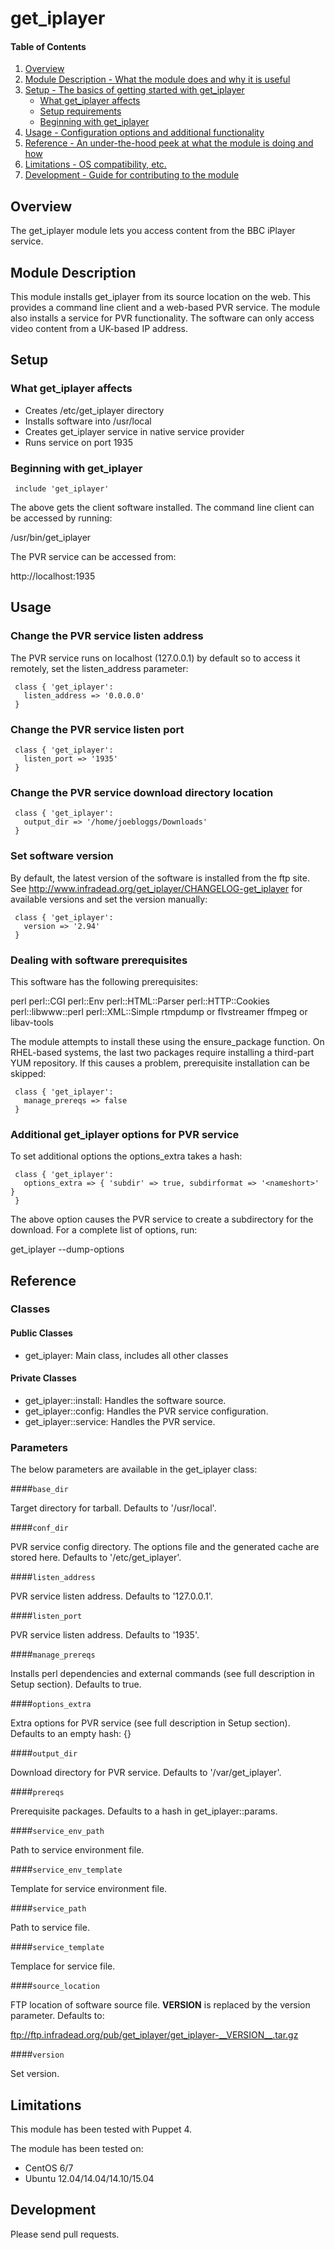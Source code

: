 # get_iplayer

#### Table of Contents

1. [Overview](#overview)
2. [Module Description - What the module does and why it is useful](#module-description)
3. [Setup - The basics of getting started with get_iplayer](#setup)
    * [What get_iplayer affects](#what-get_iplayer-affects)
    * [Setup requirements](#setup-requirements)
    * [Beginning with get_iplayer](#beginning-with-get_iplayer)
4. [Usage - Configuration options and additional functionality](#usage)
5. [Reference - An under-the-hood peek at what the module is doing and how](#reference)
6. [Limitations - OS compatibility, etc.](#limitations)
7. [Development - Guide for contributing to the module](#development)

## Overview

The get_iplayer module lets you access content from the BBC iPlayer service.

## Module Description

This module installs get_iplayer from its source location on the web. This
provides a command line client and a web-based PVR service. The module also
installs a service for PVR functionality. The software can only access video
content from a UK-based IP address.

## Setup

### What get_iplayer affects

* Creates /etc/get_iplayer directory
* Installs software into /usr/local
* Creates get_iplayer service in native service provider
* Runs service on port 1935

### Beginning with get_iplayer

```puppet
 include 'get_iplayer'
```

The above gets the client software installed. The command line client can
be accessed by running:

 /usr/bin/get_iplayer

The PVR service can be accessed from:

 http://localhost:1935

## Usage
### Change the PVR service listen address

The PVR service runs on localhost (127.0.0.1) by default so to access it
remotely, set the listen_address parameter:

```puppet
 class { 'get_iplayer':
   listen_address => '0.0.0.0'
 }
```

### Change the PVR service listen port

```puppet
 class { 'get_iplayer':
   listen_port => '1935'
 }
```

### Change the PVR service download directory location

```puppet
 class { 'get_iplayer':
   output_dir => '/home/joebloggs/Downloads'
 }
```

### Set software version
By default, the latest version of the software is installed from the ftp site.
See http://www.infradead.org/get_iplayer/CHANGELOG-get_iplayer for available
versions and set the version manually:

```puppet
 class { 'get_iplayer':
   version => '2.94'
 }
```

### Dealing with software prerequisites

This software has the following prerequisites:

 perl
 perl::CGI
 perl::Env
 perl::HTML::Parser
 perl::HTTP::Cookies
 perl::libwww::perl
 perl::XML::Simple
 rtmpdump or flvstreamer
 ffmpeg or libav-tools

The module attempts to install these using the ensure_package function. On
RHEL-based systems, the last two packages require installing a third-part
YUM repository. If this causes a problem, prerequisite installation can be
skipped:

```puppet
 class { 'get_iplayer':
   manage_prereqs => false
 }
```

### Additional get_iplayer options for PVR service

To set additional options the options_extra takes a hash:

```puppet
 class { 'get_iplayer':
   options_extra => { 'subdir' => true, subdirformat => '<nameshort>' }
 }
```

The above option causes the PVR service to create a subdirectory for the
download. For a complete list of options, run:

 get_iplayer --dump-options

## Reference

### Classes

#### Public Classes

* get_iplayer: Main class, includes all other classes

#### Private Classes


* get_iplayer::install: Handles the software source.
* get_iplayer::config: Handles the PVR service configuration.
* get_iplayer::service: Handles the PVR service.

### Parameters

The below parameters are available in the get_iplayer class:

####`base_dir`

Target directory for tarball. Defaults to '/usr/local'.

####`conf_dir`

PVR service config directory. The options file and the generated cache are
stored here. Defaults to '/etc/get_iplayer'.

####`listen_address`

PVR service listen address. Defaults to '127.0.0.1'.

####`listen_port`

PVR service listen address. Defaults to '1935'.

####`manage_prereqs`

Installs perl dependencies and external commands (see full description in
Setup section). Defaults to true.

####`options_extra`

Extra options for PVR service (see full description in Setup section). Defaults
to an empty hash: {}

####`output_dir`

Download directory for PVR service. Defaults to '/var/get_iplayer'.

####`prereqs`

Prerequisite packages. Defaults to a hash in get_iplayer::params.

####`service_env_path`

Path to service environment file.

####`service_env_template`

Template for service environment file.

####`service_path`

Path to service file.

####`service_template`

Templace for service file.

####`source_location`

FTP location of software source file. __VERSION__ is replaced by the version
parameter. Defaults to:

 ftp://ftp.infradead.org/pub/get_iplayer/get_iplayer-__VERSION__.tar.gz

####`version`

Set version.

## Limitations

This module has been tested with Puppet 4.

The module has been tested on:

* CentOS 6/7
* Ubuntu 12.04/14.04/14.10/15.04

## Development

Please send pull requests.
